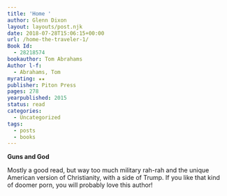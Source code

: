 ```yaml
---
title: 'Home '
author: Glenn Dixon
layout: layouts/post.njk
date: 2018-07-28T15:06:15+00:00
url: /home-the-traveler-1/
Book Id:
  - 28218574
bookauthor: Tom Abrahams
Author l-f:
  - Abrahams, Tom
myrating: ★★
publisher: Piton Press
pages: 278
yearpublished: 2015
status: read
categories:
  - Uncategorized
tags:
  - posts
  - books
---
```

**Guns and God**

<!-- excerpt -->
Mostly a good read, but way too much military rah-rah and the unique American version of Christianity, with a side of Trump. If you like that kind of doomer porn, you will probably love this author!